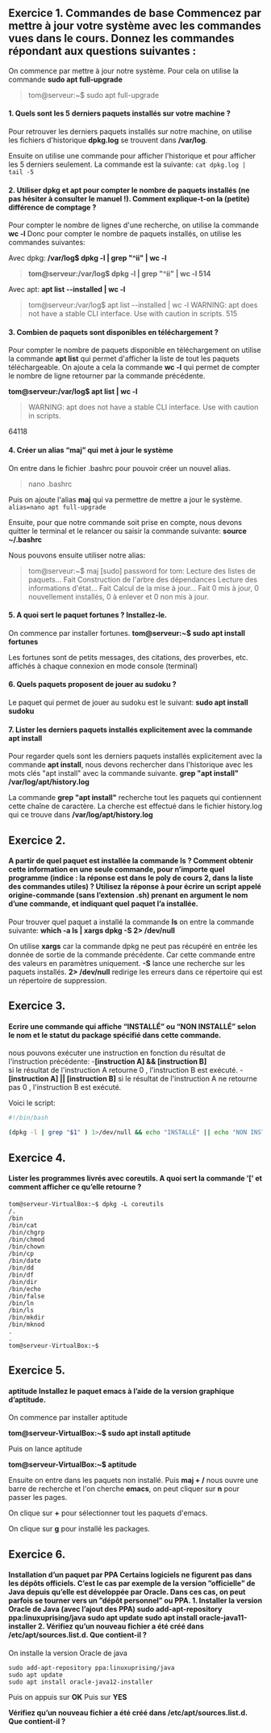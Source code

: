 ## Exercice 1. Commandes de base Commencez par mettre à jour votre système avec les commandes vues dans le cours. Donnez les commandes répondant aux questions suivantes : 

On commence par mettre à jour notre système.
Pour cela on utilise la commande **sudo apt full-upgrade**
>tom@serveur:~$ sudo apt full-upgrade

####  1. Quels sont les 5 derniers paquets installés sur votre machine ?
Pour retrouver les derniers paquets installés sur notre machine, on utilise les fichiers d'historique **dpkg.log** se trouvent dans **/var/log**.

Ensuite on utilise une commande pour afficher l'historique et pour afficher les 5 derniers seulement.
La commande est la suivante:
```cat dpkg.log | tail -5```


#### 2. Utiliser dpkg et apt pour compter le nombre de paquets installés (ne pas hésiter à consulter le manuel !). Comment explique-t-on la (petite) différence de comptage ? 
Pour compter le nombre de lignes d'une recherche, on utilise la commande **wc -l**
Donc pour compter le nombre de paquets installés, on utilise les commandes suivantes:

Avec dpkg: **/var/log$ dpkg -l | grep "^ii" | wc -l**
>**tom@serveur:/var/log$ dpkg -l | grep "^ii" | wc -l
514**

Avec apt: **apt list --installed | wc -l**
>tom@serveur:/var/log$ apt list --installed | wc -l
WARNING: apt does not have a stable CLI interface. Use with caution in scripts.
515


#### 3. Combien de paquets sont disponibles en téléchargement ? 
Pour compter le nombre de paquets disponible en téléchargement on utilise la commande **apt list** qui permet d'afficher la liste de tout les paquets téléchargeable.
On ajoute a cela la commande **wc -l** qui permet de compter le nombre de ligne retourner par la commande précédente.

**tom@serveur:/var/log$ apt list | wc -l**

>WARNING: apt does not have a stable CLI interface. Use with caution in scripts.

64118

#### 4. Créer un alias “maj” qui met à jour le système
On entre dans le fichier .bashrc pour pouvoir créer un nouvel alias.
> nano .bashrc

Puis on ajoute l'alias **maj** qui va permettre de mettre a jour le système.
```alias=nano apt full-upgrade```

Ensuite, pour que notre commande soit prise en compte, nous devons quitter le terminal et le relancer ou saisir la commande suivante: **source ~/.bashrc**

Nous pouvons ensuite utiliser notre alias:
>tom@serveur:~$ maj
[sudo] password for tom:
Lecture des listes de paquets... Fait
Construction de l'arbre des dépendances
Lecture des informations d'état... Fait
Calcul de la mise à jour... Fait
0 mis à jour, 0 nouvellement installés, 0 à enlever et 0 non mis à jour.

#### 5. A quoi sert le paquet fortunes ? Installez-le. 
On commence par installer fortunes.
**tom@serveur:~$ sudo apt install fortunes**

Les fortunes sont de petits messages, des citations, des proverbes, etc. affichés à chaque connexion en mode console (terminal)

#### 6. Quels paquets proposent de jouer au sudoku ? 
Le paquet qui permet de jouer au sudoku est le suivant:
**sudo apt install sudoku**

#### 7. Lister les derniers paquets installés explicitement avec la commande apt install
Pour regarder quels sont les derniers paquets installés explicitement avec la commande **apt install**, nous devons rechercher dans l'historique avec les mots clés "apt install" avec la commande suivante.
**grep "apt install" /var/log/apt/history.log**

La commande **grep "apt install"** recherche tout les paquets qui contiennent cette chaîne de caractère. La cherche est effectué dans le fichier history.log qui ce trouve dans **/var/log/apt/history.log**



## Exercice 2. 

#### A partir de quel paquet est installée la commande ls ? Comment obtenir cette information en une seule commande, pour n’importe quel programme (indice : la réponse est dans le poly de cours 2, dans la liste des commandes utiles) ? Utilisez la réponse à pour écrire un script appelé origine-commande (sans l’extension .sh) prenant en argument le nom d’une commande, et indiquant quel paquet l’a installée.
Pour trouver quel paquet a installé la commande **ls** on entre la commande suivante:
**which -a ls | xargs dpkg -S 2> /dev/null**

On utilise **xargs** car la commande dpkg ne peut pas récupéré en entrée les donnée de sortie de la commande précédente.
Car cette commande entre des valeurs en paramètres uniquement.
**-S** lance une recherche sur les paquets installés.
**2> /dev/null** redirige les erreurs dans ce répertoire qui est un répertoire de suppression. 



## Exercice 3. 
#### Ecrire une commande qui affiche “INSTALLÉ” ou “NON INSTALLÉ” selon le nom et le statut du package spécifié dans cette commande. 

nous pouvons exécuter une instruction en fonction du résultat de l'instruction précédente:
-**[instruction A] && [instruction B]**  
si le résultat de l'instruction A retourne 0 , l'instruction B est exécuté.
-**[instruction A] || [instruction B]** 
si le résultat de l'instruction A ne retourne pas 0 , l'instruction B est exécuté.

Voici le script:
```bash
#!/bin/bash

(dpkg -l | grep "$1" ) 1>/dev/null && echo "INSTALLÉ" || echo "NON INSTALLÉ"
```



## Exercice 4. 
#### Lister les programmes livrés avec coreutils. A quoi sert la commande ’[’ et comment afficher ce qu’elle retourne ? 
```console
tom@serveur-VirtualBox:~$ dpkg -L coreutils
/.
/bin
/bin/cat
/bin/chgrp
/bin/chmod
/bin/chown
/bin/cp
/bin/date
/bin/dd
/bin/df
/bin/dir
/bin/echo
/bin/false
/bin/ln
/bin/ls
/bin/mkdir
/bin/mknod
.
.
tom@serveur-VirtualBox:~$
```

## Exercice 5. 
#### aptitude Installez le paquet emacs à l’aide de la version graphique d’aptitude. 

On commence par installer aptitude

**tom@serveur-VirtualBox:~$ sudo apt install aptitude**

Puis on lance aptitude

**tom@serveur-VirtualBox:~$  aptitude**

Ensuite on entre dans les paquets non installé.
Puis **maj + /** nous ouvre une barre de recherche et l'on cherche **emacs**, on peut cliquer sur **n** pour passer les pages.

On clique sur **+** pour sélectionner tout les paquets d'emacs.

On clique sur **g** pour installé les packages.


## Exercice 6. 
#### Installation d’un paquet par PPA Certains logiciels ne figurent pas dans les dépôts officiels. C’est le cas par exemple de la version ”officielle” de Java depuis qu’elle est développée par Oracle. Dans ces cas, on peut parfois se tourner vers un ”dépôt personnel” ou PPA. 1. Installer la version Oracle de Java (avec l’ajout des PPA) sudo add-apt-repository ppa:linuxuprising/java sudo apt update sudo apt install oracle-java11-installer 2. Vérifiez qu’un nouveau fichier a été créé dans /etc/apt/sources.list.d. Que contient-il ?

On installe la version Oracle de java
```
sudo add-apt-repository ppa:linuxuprising/java
sudo apt update
sudo apt install oracle-java12-installer
```
Puis on appuis sur **OK**
Puis sur **YES**

**Vérifiez qu’un nouveau fichier a été créé dans /etc/apt/sources.list.d. Que contient-il ?**
